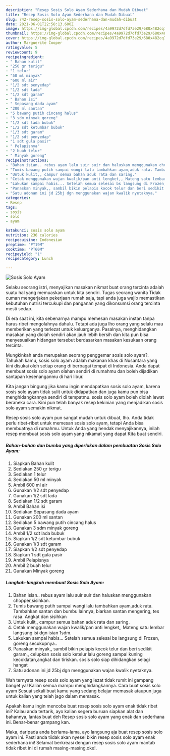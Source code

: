 ```yaml
---
description: "Resep Sosis Solo Ayam Sederhana dan Mudah Dibuat"
title: "Resep Sosis Solo Ayam Sederhana dan Mudah Dibuat"
slug: 742-resep-sosis-solo-ayam-sederhana-dan-mudah-dibuat
date: 2021-06-01T22:58:13.600Z
image: https://img-global.cpcdn.com/recipes/4a9972d7dfd73e29/680x482cq70/sosis-solo-ayam-foto-resep-utama.jpg
thumbnail: https://img-global.cpcdn.com/recipes/4a9972d7dfd73e29/680x482cq70/sosis-solo-ayam-foto-resep-utama.jpg
cover: https://img-global.cpcdn.com/recipes/4a9972d7dfd73e29/680x482cq70/sosis-solo-ayam-foto-resep-utama.jpg
author: Marguerite Cooper
ratingvalue: 5
reviewcount: 9
recipeingredient:
- " Bahan kulit"
- "250 gr terigu"
- "1 telur"
- "50 ml minyak"
- "600 ml air"
- "1/2 sdt penyedap"
- "1/2 sdt lada"
- "1/2 sdt garam"
- " Bahan isi"
- " Sepasang dada ayam"
- "200 ml santan"
- "5 bawang putih cincang halus"
- "3 sdm minyak goreng"
- "1/2 sdt lada bubuk"
- "1/2 sdt ketumbar bubuk"
- "1/3 sdt garam"
- "1/2 sdt penyedap"
- "1 sdt gula pasir"
- " Pelapisnya"
- "2 buah telur"
- " Minyak goreng"
recipeinstructions:
- "Bahan isian.. rebus ayam lalu suir suir dan haluskan menggunakan chopper,sisihkan."
- "Tumis bawang putih sampai wangi lalu tambahkan ayam,aduk rata. Tambahkan santan dan bumbu lainnya, biarkan santan mengering, tes rasa. Angkat dan sisihkan"
- "Untuk kulit,, campur semua bahan aduk rata dan saring."
- "Cetak menggunakan wajan kwalik/pan anti lengket,, Mateng satu lembar langsung isi dgn isian 1sdm."
- "Lakukan sampai habis... Setelah semua selesai bs langsung di Frozen, goreng secukupnya.."
- "Panaskan minyak,, sambil bikin pelapis kocok telur dan beri sedikit garam,, celupkan sosis solo ketelur lalu goreng sampai kuning kecoklatan,angkat dan tiriskan. sosis solo siap dihidangkan selagi hangat"
- "Satu adonan ini jd 25bj dgn menggunakan wajan kwalik nyetaknya."
categories:
- Resep
tags:
- sosis
- solo
- ayam

katakunci: sosis solo ayam 
nutrition: 236 calories
recipecuisine: Indonesian
preptime: "PT19M"
cooktime: "PT60M"
recipeyield: "1"
recipecategory: Lunch

---
```



![Sosis Solo Ayam](https://img-global.cpcdn.com/recipes/4a9972d7dfd73e29/680x482cq70/sosis-solo-ayam-foto-resep-utama.jpg)

Selaku seorang istri, menyajikan masakan nikmat buat orang tercinta adalah suatu hal yang memuaskan untuk kita sendiri. Tugas seorang  wanita Tidak cuman mengerjakan pekerjaan rumah saja, tapi anda juga wajib memastikan kebutuhan nutrisi tercukupi dan panganan yang dikonsumsi orang tercinta mesti sedap.

Di era  saat ini, kita sebenarnya mampu memesan masakan instan tanpa harus ribet mengolahnya dahulu. Tetapi ada juga lho orang yang selalu mau memberikan yang terlezat untuk keluarganya. Pasalnya, menghidangkan masakan yang diolah sendiri akan jauh lebih bersih dan kita pun bisa menyesuaikan hidangan tersebut berdasarkan masakan kesukaan orang tercinta. 



Mungkinkah anda merupakan seorang penggemar sosis solo ayam?. Tahukah kamu, sosis solo ayam adalah makanan khas di Nusantara yang kini disukai oleh setiap orang di berbagai tempat di Indonesia. Anda dapat membuat sosis solo ayam olahan sendiri di rumahmu dan boleh dijadikan santapan kesenanganmu di hari libur.

Kita jangan bingung jika kamu ingin mendapatkan sosis solo ayam, karena sosis solo ayam tidak sulit untuk didapatkan dan juga kamu pun bisa menghidangkannya sendiri di tempatmu. sosis solo ayam boleh diolah lewat beraneka cara. Kini pun telah banyak resep kekinian yang menjadikan sosis solo ayam semakin nikmat.

Resep sosis solo ayam pun sangat mudah untuk dibuat, lho. Anda tidak perlu ribet-ribet untuk memesan sosis solo ayam, tetapi Anda bisa membuatnya di rumahmu. Untuk Anda yang hendak menyajikannya, inilah resep membuat sosis solo ayam yang nikamat yang dapat Kita buat sendiri.

<!--inarticleads1-->

##### Bahan-bahan dan bumbu yang diperlukan dalam pembuatan Sosis Solo Ayam:

1. Siapkan  Bahan kulit
1. Sediakan 250 gr terigu
1. Sediakan 1 telur
1. Sediakan 50 ml minyak
1. Ambil 600 ml air
1. Gunakan 1/2 sdt penyedap
1. Gunakan 1/2 sdt lada
1. Sediakan 1/2 sdt garam
1. Ambil  Bahan isi
1. Sediakan  Sepasang dada ayam
1. Gunakan 200 ml santan
1. Sediakan 5 bawang putih cincang halus
1. Gunakan 3 sdm minyak goreng
1. Ambil 1/2 sdt lada bubuk
1. Siapkan 1/2 sdt ketumbar bubuk
1. Gunakan 1/3 sdt garam
1. Siapkan 1/2 sdt penyedap
1. Siapkan 1 sdt gula pasir
1. Ambil  Pelapisnya
1. Ambil 2 buah telur
1. Gunakan  Minyak goreng




<!--inarticleads2-->

##### Langkah-langkah membuat Sosis Solo Ayam:

1. Bahan isian.. rebus ayam lalu suir suir dan haluskan menggunakan chopper,sisihkan.
1. Tumis bawang putih sampai wangi lalu tambahkan ayam,aduk rata. Tambahkan santan dan bumbu lainnya, biarkan santan mengering, tes rasa. Angkat dan sisihkan
1. Untuk kulit,, campur semua bahan aduk rata dan saring.
1. Cetak menggunakan wajan kwalik/pan anti lengket,, Mateng satu lembar langsung isi dgn isian 1sdm.
1. Lakukan sampai habis... Setelah semua selesai bs langsung di Frozen, goreng secukupnya..
1. Panaskan minyak,, sambil bikin pelapis kocok telur dan beri sedikit garam,, celupkan sosis solo ketelur lalu goreng sampai kuning kecoklatan,angkat dan tiriskan. sosis solo siap dihidangkan selagi hangat
1. Satu adonan ini jd 25bj dgn menggunakan wajan kwalik nyetaknya.




Wah ternyata resep sosis solo ayam yang lezat tidak rumit ini gampang banget ya! Kalian semua mampu menghidangkannya. Cara buat sosis solo ayam Sesuai sekali buat kamu yang sedang belajar memasak ataupun juga untuk kalian yang telah jago dalam memasak.

Apakah kamu ingin mencoba buat resep sosis solo ayam enak tidak ribet ini? Kalau anda tertarik, ayo kalian segera buruan siapkan alat dan bahannya, lantas buat deh Resep sosis solo ayam yang enak dan sederhana ini. Benar-benar gampang kan. 

Maka, daripada anda berlama-lama, ayo langsung aja buat resep sosis solo ayam ini. Pasti anda tiidak akan nyesel bikin resep sosis solo ayam enak sederhana ini! Selamat berkreasi dengan resep sosis solo ayam mantab tidak ribet ini di rumah masing-masing,oke!.

